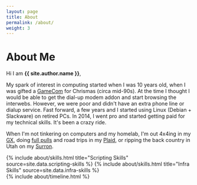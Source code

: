 ```yaml
---
layout: page
title: About
permalink: /about/
weight: 3
---
```


# **About Me**

Hi I am **{{ site.author.name }}**,<br>

My spark of interest in computing started when I was 10 years old, when I was gifted a [GameCom](https://en.wikipedia.org/wiki/Game.com) for Chrismas (circa mid-90s). At the time I thought I would be able to get the dial-up modem addon and start browsing the interwebs. However, we were poor and didn't have an extra phone line or dialup service. Fast forward, a few years and I started using Linux (Debian + Slackware) on retired PCs. In 2014, I went pro and started getting paid for my technical skills. It's been a crazy ride.

When I'm not tinkering on computers and my homelab, I'm out 4x4ing in my [GX](https://www.caranddriver.com/lexus/gx/specs/2017/lexus_gx_lexus-gx460_2017), doing [full pulls](https://www.youtube.com/watch?v=rQcav-3UblQ) and road trips in my [Plaid](https://cars.usnews.com/cars-trucks/advice/tesla-model-s-plaid-profile), or ripping the back country in Utah on my [Surron](https://sur-ronusa.com/sur-ron-light-bee/).

<div class="row">
{% include about/skills.html title="Scripting Skills" source=site.data.scripting-skills %}
{% include about/skills.html title="Infra Skills" source=site.data.infra-skills %}
</div>

<div class="row">
{% include about/timeline.html %}
</div>
